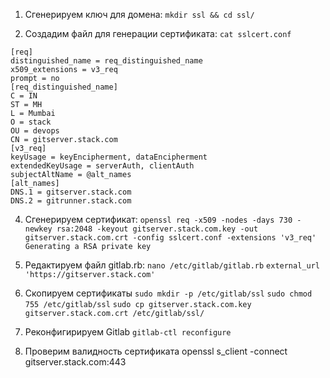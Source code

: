 1. Cгенерируем ключ для домена:   ```mkdir ssl && cd ssl/```

2. Cоздадим файл для генерации сертификата: ```cat sslcert.conf```
   
```
[req]
distinguished_name = req_distinguished_name
x509_extensions = v3_req
prompt = no
[req_distinguished_name]
C = IN
ST = MH
L = Mumbai
O = stack
OU = devops
CN = gitserver.stack.com
[v3_req]
keyUsage = keyEncipherment, dataEncipherment
extendedKeyUsage = serverAuth, clientAuth
subjectAltName = @alt_names
[alt_names]
DNS.1 = gitserver.stack.com
DNS.2 = gitrunner.stack.com
```

4. Cгенерируем сертификат: ```openssl req -x509 -nodes -days 730 -newkey rsa:2048 -keyout gitserver.stack.com.key -out gitserver.stack.com.crt -config sslcert.conf -extensions 'v3_req' Generating a RSA private key```

5. Редактируем файл gitlab.rb:  ```nano /etc/gitlab/gitlab.rb```
   ```external_url 'https://gitserver.stack.com'```

6. Скопируем сертификаты
```sudo mkdir -p /etc/gitlab/ssl```
```sudo chmod 755 /etc/gitlab/ssl```
```sudo cp gitserver.stack.com.key gitserver.stack.com.crt /etc/gitlab/ssl/```

7. Реконфигирируем Gitlab
```gitlab-ctl reconfigure```

8. Проверим валидность сертификата
openssl s_client -connect gitserver.stack.com:443












